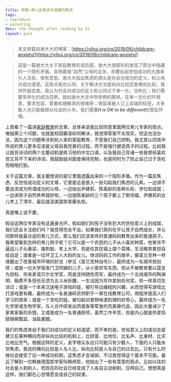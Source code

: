```yaml
---
title: 转载—育儿反焦虑中透露的焦虑
tags:
- reproduce
- parenting
desc: the thought after reading by Xi
layout: post
---
```


>本文转载自谢大大的博客：[https://yihui.org/cn/2019/06/childcare-anxiety/](https://yihui.org/cn/2019/06/childcare-anxiety/)

>这是一篇谢大大关于家庭教育的读后感，谢大大很犀利的发现了原文中隐藏的一个隐形矛盾。宣扬着做“自然”父母的主张，却要扯起世俗成功的大旗来引人注目，很有意思。谢大大指出焦虑的源头是社会对成功的定义，和父母对成功渴望。这观点我也认同。关于解决方法是纵向比较还是横向比较，我持怀疑态度。我认为社会对成功的定义和认同过于单一化，功利化；我们需要多样化的成功范例，就如谢大大文中所举例的那样。在单一文化的环境里，要求包容、尊重和理解真的很难呀；很容易被人订上异端的标签，大多数人也只能做顺从社会的小羊。我们需要***It is OK to be different***的宽松环境。

上周看了一篇讲[家庭教育](https://www.douban.com/note/722437939/)的文章，总体来说我比较同意里面两位育儿专家的观点。唯独第三个问题，也就是校园霸凌如何解决，我觉得答案不太现实，但这也没办法，因为这个问题牵涉到别人家的家庭教育，不受我们自己控制。我尤其认同其中所说的育儿更多应该是父母自我完善的过程，而不是强行塑造孩子的过程。比如我让娃背诗词的两个主要动机是练习他的中文口语，以及我自己背诵一些我曾经喜欢但又背不下来的诗词。我鼓励娃对甜食保持克制，也是同时为了防止自己过于贪吃而啪啪打脸。

关于这篇文章，我主要想说的是它里面透露出来的一个隐形矛盾。作为一篇反焦虑、反世俗成功定义的文章，它里面总是嵌入一些勾起我们焦虑的元素。一边讲不要追求成为所谓成功的父母，一边抬出尹建莉、陈美龄的各种头衔、学位和成就；一边讲孩子自然养养就好啦，一边提陈美龄的三个孩子都上了斯坦福、尹建莉的女儿考上了清华、最后就读美国常青藤名校。

真是嘴上说不要。

假设这两位专家没有这遍身光环，假如她们的孩子没有巨大的世俗意义上的成就，我们还会关注她们吗？我觉得完全不会。如果我们真的在乎让孩子自然成长，并认同那样是最合适的育儿方式，那么我们应该宣传的普通妈妈教育出来的普通孩子。我希望看到怎样的育儿例子呢？它可以是一个农民的儿子从小喜欢种菜，他爹并不逼迫儿子头悬梁、锥刺股、考上大学，而是任其在镇上摆个菜摊，生活略劳累但自给自足；或者是一位环卫工人大妈的女儿，体谅妈妈工作的艰辛，像富兰克林一样琢磨出了改善城市环境的妙法（参见《富兰克林自传》），最终成为一名城市规划师；或是一位大学宿舍门卫阿姨的儿子，从小爱好写东西，但从不被教育要以莫言为目标、将来拿诺贝尔文学奖，而是坚持随性而写，最终成为一个五线城市的陶渊明、稿费不多但也无须为五斗米折腰，一生没因为写作拿到任何奖，但一样真切生活过；或是一个本来沉迷电子游戏的娃，被引导出编程的兴趣，从而觉得写游戏比打游戏更有趣，最终成为一名普通码农供职于一家在线教育公司，用程序提高人们学习的效率；或是一个贪吃的娃，被勾起对食物味道机理的好奇心，最终成为一名化学家或生物学家，与人合作研发出肉蛋鱼等荤食的完美替代品，因此大量减少了家禽家畜的杀戮，又或是成为一名普通厨师，虽然工作辛苦，但是内心就是热爱捣鼓锅碗瓢盆、油盐酱醋。

我们的焦虑来自于我们对成功的定义和渴望，而不幸的是，世俗意义上的成功总是建立在某种横向而非纵向比较的机制上，比财富、比地位、比名声、比身材、比天比地比空气。根据这样的定义，金字塔尖永远只可能只有少数人，下面的人只能永世焦虑。我说的横向比较是人与人比，纵向比较是人与自己的过去比。只有什么时候社会接受了后一种成功机制，这焦虑才会减弱，不过我觉得这个基本不可能。最近了解到一位韩裔德国哲学家叫韩炳哲，他抛出了一些有意思的观点，比如以往的社会是人剥削人，而现在的社会已经变成了人各自主动剥削、压榨自己。想想真是这样，我们都在心甘情愿变成自己的奴隶。